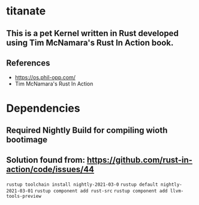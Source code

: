 # titanate
## This is a pet Kernel written in Rust developed using Tim McNamara's Rust In Action book.

## References
- https://os.phil-opp.com/
- Tim  McNamara's Rust In Action

# Dependencies

## Required Nightly Build for compiling wioth bootimage

## Solution found from: https://github.com/rust-in-action/code/issues/44

`rustup toolchain install nightly-2021-03-0`
`rustup default nightly-2021-03-01`
`rustup component add rust-src`
`rustup component add llvm-tools-preview`
